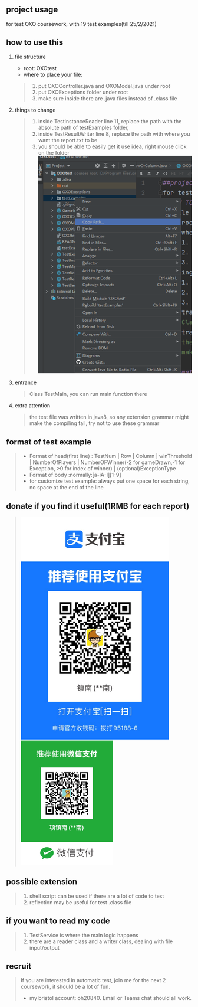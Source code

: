 ## project usage

for test OXO coursework, with 19 test examples(till 25/2/2021)

## how to use this

1. file structure
   - root: OXOtest
   - where to place your file:
   > 1. put OXOController.java and OXOModel.java under root
   > 2. put OXOExceptions folder under root 
   > 3. make sure inside there are .java files instead of .class file
2. things to change
   > 1. inside TestInstanceReader line 11, replace the path with the absolute path of testExamples folder,
   > 2. inside TestResultWriter line 8, replace the path with where you want the report.txt to be
   > 3. you should be able to easily get it use idea, right mouse click on the folder
   > ![img.png](img.png)
3. entrance
   
   > Class TestMain, you can run main function there
4. extra attention
   > the test file was written in java8, so any extension grammar might
   > make the compiling fail, try not to use these grammar
   

## format of test example

   >- Format of head(first line) : 
   >TestNum | Row | Column | winThreshold | NumberOfPlayers | NumberOFWinner(-2 for gameDrawn,-1 for Exception, >0 for index of winner) | (optional)ExceptionType
   >- Format of body :normally:[a-iA-I][1-9]
   >- for customize test example: always put one space for each string, no space at the end of the line
## donate if you find it useful(1RMB for each report)
   ><img src="./img_1.png" style="zoom: 67%;" /><img src="./img_2.png" style="zoom: 33%;" />
## possible extension
   >1. shell script can be used if there are a lot of code to test
   >2. reflection may be useful for test .class file
## if you want to read my code
   >1. TestService is where the main logic happens
   >2. there are a reader class and a writer class, dealing with file input/output
## recruit
   >If you are interested in automatic test, join me for the next 2 coursework,
   >it should be a lot of fun.
   >
   >- my bristol account: oh20840. Email or Teams chat should all work.
